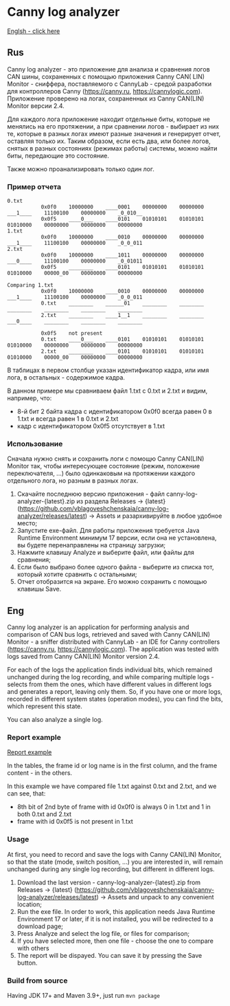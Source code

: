 # Canny log analyzer

[Englsh - click here](#eng)

## Rus

Canny log analyzer - это приложение для анализа и сравнения логов CAN шины, сохраненных с помощью приложения Canny CAN(
LIN) Monitor - сниффера, поставляемого с CannyLab - средой разработки для контроллеров
Canny (https://canny.ru, https://cannylogic.com). Приложение проверено на логах, сохраненных из Canny CAN(LIN) Monitor
версии 2.4.

Для каждого лога приложение находит отдельные биты, которые не менялись на его протяжении, а при сравнении логов -
выбирает из них те, которые в разных логах имеют разные значения и генерирует отчет, оставляя только их.
Таким образом, если есть два, или
более логов, снятых в разных состояниях (режимах работы) системы, можно найти биты, передающие это состояние.

Также можно проанализировать только один лог.

### Пример отчета

```
0.txt
           0x0f0	10000000	____0001	00000000	00000000	___1____	11100100	00000000	_0_010__
           0x0f5	____0___	____0101	01010101	01010101	01010000	00000000	00000000	00000000
1.txt
           0x0f0	10000000	____0010	00000000	00000000	___1____	11100100	00000000	_0_0_011
2.txt
           0x0f0	10000000	____1011	00000000	00000000	___0____	11100100	00000000	_0_01011
           0x0f5	________	____0101	01010101	01010101	01010000	00000_00	00000000	00000000

Comparing 1.txt
           0x0f0	10000000	____0010	00000000	00000000	___1____	11100100	00000000	_0_0_011
           0.txt	________	______01	________	________	________	________	________	________
           2.txt	________	____1__1	________	________	___0____	________	________	________

           0x0f5	not present
           0.txt	____0___	____0101	01010101	01010101	01010000	00000000	00000000	00000000
           2.txt	________	____0101	01010101	01010101	01010000	00000_00	00000000	00000000
```

В таблицах в первом столбце указан идентификатор кадра, или имя лога, в остальных - содержимое кадра.

В данном примере мы сравниваем файл 1.txt с 0.txt и 2.txt и видим, например, что:

- 8-й бит 2 байта кадра с идентификатором 0x0f0 всегда равен 0 в 1.txt и всегда равен 1 в 0.txt и 2.txt
- кадр с идентификатором 0x0f5 отсутствует в 1.txt

### Использование

Сначала нужно снять и сохранить логи с помощю Canny CAN(LIN) Monitor так, чтобы интересующее состояние (режим,
положение переключателя, ...) было одинкаковым на протяжении каждого отдельного лога, но разным в разных логах.

1. Скачайте последнюю версию приложения - файл canny-log-analyzer-{latest}.zip из раздела Releases ->
   {latest} (https://github.com/vblagoveshchenskaia/canny-log-analyzer/releases/latest) -> Assets и разархивируйте в
   любое удобное место;
2. Запустите exe-файл. Для работы приложения требуется Java Runtime Environment минимум 17 версии, если она не
   установлена, вы будете перенаправлены на страницу загрузки;
3. Нажмите клавишу Analyze и выберите файл, или файлы для сравнения;
4. Если было выбрано более одного файла - выберите из списка тот, который хотите сравнить с остальными;
5. Отчет отобразится на экране. Его можно сохранить с помощью клавишы Save.

## Eng

Canny log analyzer is an application for performing analysis and comparison of CAN bus logs, retrieved and saved with
Canny CAN(LIN) Monitor - a sniffer distributed with CannyLab - an IDE for Canny
controllers (https://canny.ru, https://cannylogic.com). The application was tested with logs saved from Canny CAN(LIN)
Monitor version 2.4.

For each of the logs the application finds individual bits, which remained unchanged during the log recording, and while
comparing multiple logs - selects from them the ones, which have different values in different logs and generates a
report, leaving only them. So, if you have one or more logs, recorded in different system states (operation modes), you
can find the bits, which represent
this state.

You can also analyze a single log.

### Report example

[Report example](#пример-отчета)

In the tables, the frame id or log name is in the first column, and the frame content - in the others.

In this example we have compared file 1.txt against 0.txt and 2.txt, and we can see, that:

- 8th bit of 2nd byte of frame with id 0x0f0 is always 0 in 1.txt and 1 in both 0.txt and 2.txt
- frame with id 0x0f5 is not present in 1.txt

### Usage

At first, you need to record and save the logs with Canny CAN(LIN) Monitor, so that the state (mode, switch
position, ...) you are interested in, will remain unchanged during any single log recording, but different in different
logs.

1. Download the last version - canny-log-analyzer-{latest}.zip from Releases ->
   {latest} (https://github.com/vblagoveshchenskaia/canny-log-analyzer/releases/latest) -> Assets and unpack to any
   convenient location;
2. Run the exe file. In order to work, this application needs Java Runtime Environment 17 or later, if it is not
   installed, you will be redirected to a download page;
3. Press Analyze and select the log file, or files for comparison;
4. If you have selected more, then one file - choose the one to compare with others
5. The report will be dispayed. You can save it by pressing the Save button.

### Build from source

Having JDK 17+ and Maven 3.9+, just run `mvn package`

